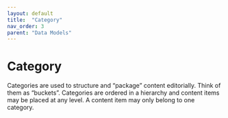 ```yaml
---
layout: default
title:  "Category"
nav_order: 3
parent: "Data Models"
---
```


# Category

Categories are used to structure and “package” content editorially. Think of them as “buckets”. Categories are ordered in a hierarchy and content items may be placed at any level. A content item may only belong to one category.
